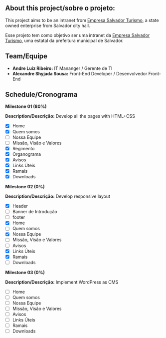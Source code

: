 ## About this project/sobre o projeto:

This project aims to be an intranet from [Empresa Salvador Turismo](http://saltur.salvador.ba.gov.br/), a state owned enterprise from Salvador city hall.

Esse projeto tem como objetivo ser uma intranet da [Empresa Salvador Turismo](http://saltur.salvador.ba.gov.br/), uma estatal da prefeitura municipal de Salvador.

## Team/Equipe
- **Andre Luiz Ribeiro:** IT Mananger / Gerente de TI
- **Alexandre Shyjada Sousa:** Front-End Developer / Desenvolvedor Front-End

## Schedule/Cronograma

**Milestone 01 (80%)**

**Description/Descrição:** Develop all the pages with HTML+CSS

- [x] Home
- [x] Quem somos
- [ ] Nossa Equipe
- [ ] Missão, Visão e Valores
- [x] Regimento
- [x] Organograma
- [x] Avisos
- [x] Links Úteis
- [x] Ramais
- [x] Downloads

**Milestone 02 (0%)**

**Description/Descrição:** Develop responsive layout

- [x] Header
- [ ] Banner de Introdução
- [ ] footer
- [x] Home
- [ ] Quem somos
- [x] Nossa Equipe
- [ ] Missão, Visão e Valores
- [ ] Avisos
- [x] Links Úteis
- [x] Ramais
- [ ] Downloads

**Milestone 03 (0%)**

**Description/Descrição:** Implement WordPress as CMS

- [ ] Home
- [ ] Quem somos
- [ ] Nossa Equipe
- [ ] Missão, Visão e Valores
- [ ] Avisos
- [ ] Links Úteis
- [ ] Ramais
- [ ] Downloads
